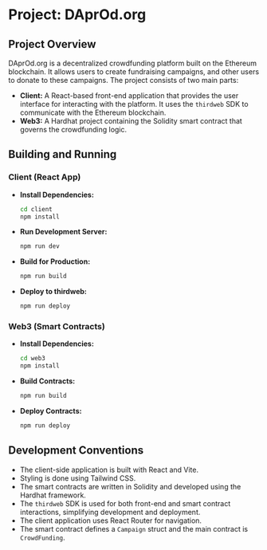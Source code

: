 # Project: DAprOd.org

## Project Overview

DAprOd.org is a decentralized crowdfunding platform built on the Ethereum blockchain. It allows users to create fundraising campaigns, and other users to donate to these campaigns. The project consists of two main parts:

*   **Client:** A React-based front-end application that provides the user interface for interacting with the platform. It uses the `thirdweb` SDK to communicate with the Ethereum blockchain.
*   **Web3:** A Hardhat project containing the Solidity smart contract that governs the crowdfunding logic.

## Building and Running

### Client (React App)

*   **Install Dependencies:**
    ```bash
    cd client
    npm install
    ```
*   **Run Development Server:**
    ```bash
    npm run dev
    ```
*   **Build for Production:**
    ```bash
    npm run build
    ```
*   **Deploy to thirdweb:**
    ```bash
    npm run deploy
    ```

### Web3 (Smart Contracts)

*   **Install Dependencies:**
    ```bash
    cd web3
    npm install
    ```
*   **Build Contracts:**
    ```bash
    npm run build
    ```
*   **Deploy Contracts:**
    ```bash
    npm run deploy
    ```

## Development Conventions

*   The client-side application is built with React and Vite.
*   Styling is done using Tailwind CSS.
*   The smart contracts are written in Solidity and developed using the Hardhat framework.
*   The `thirdweb` SDK is used for both front-end and smart contract interactions, simplifying development and deployment.
*   The client application uses React Router for navigation.
*   The smart contract defines a `Campaign` struct and the main contract is `CrowdFunding`.
